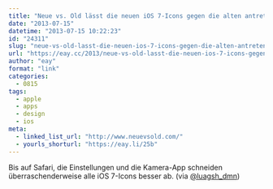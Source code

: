 ```yaml
---
title: "Neue vs. Old lässt die neuen iOS 7-Icons gegen die alten antreten"
date: "2013-07-15"
datetime: "2013-07-15 10:22:23"
id: "24311"
slug: "neue-vs-old-lasst-die-neuen-ios-7-icons-gegen-die-alten-antreten"
url: "https://eay.cc/2013/neue-vs-old-lasst-die-neuen-ios-7-icons-gegen-die-alten-antreten/"
author: "eay"
format: "link"
categories:
  - 0815
tags:
  - apple
  - apps
  - design
  - ios
meta:
  - linked_list_url: "http://www.neuevsold.com/"
  - yourls_shorturl: "https://eay.li/25b"
---
```


Bis auf Safari, die Einstellungen und die Kamera-App schneiden überraschenderweise alle iOS 7-Icons besser ab. (via [@luagsh\_dmn](https://twitter.com/luagsh_dmn/status/356673838815248384))
